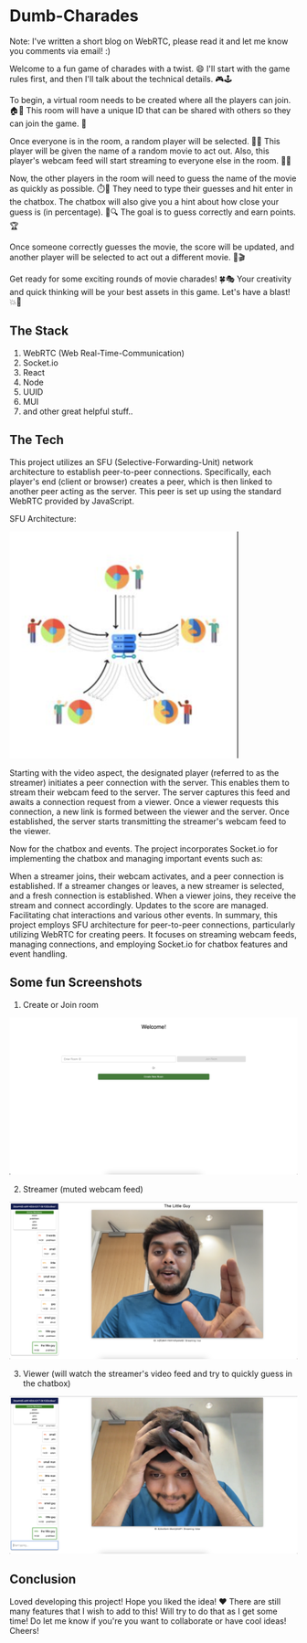 # Dumb-Charades

Note: I've written a short blog on WebRTC, please read it and let me know you comments via email! :)

Welcome to a fun game of charades with a twist. 😄
I'll start with the game rules first, and then I'll talk about the technical details. 🎮🕹️

To begin, a virtual room needs to be created where all the players can join. 🏠👥 This room will have a unique ID that can be shared with others so they can join the game. 🔗

Once everyone is in the room, a random player will be selected. 🎲👤 This player will be given the name of a random movie to act out. Also, this player's webcam feed will start streaming to everyone else in the room. 🎥🍿

Now, the other players in the room will need to guess the name of the movie as quickly as possible. ⏱️🤔 They need to type their guesses and hit enter in the chatbox. The chatbox will also give you a hint about how close your guess is (in percentage). 📝🔍 The goal is to guess correctly and earn points. 🏆

Once someone correctly guesses the movie, the score will be updated, and another player will be selected to act out a different movie. 🎉🎬

Get ready for some exciting rounds of movie charades! 🍀🎭 Your creativity and quick thinking will be your best assets in this game. Let's have a blast! 💥🎉




## The Stack

1. WebRTC (Web Real-Time-Communication)
2. Socket.io
3. React
4. Node
5. UUID
6. MUI
7. and other great helpful stuff..

## The Tech

This project utilizes an SFU (Selective-Forwarding-Unit) network architecture to establish peer-to-peer connections. Specifically, each player's end (client or browser) creates a peer, which is then linked to another peer acting as the server. This peer is set up using the standard WebRTC provided by JavaScript.

SFU Architecture:

<img src="/ss/SFU.png" alt="SFU" style="width:400px;"/>


Starting with the video aspect, the designated player (referred to as the streamer) initiates a peer connection with the server. This enables them to stream their webcam feed to the server. The server captures this feed and awaits a connection request from a viewer. Once a viewer requests this connection, a new link is formed between the viewer and the server. Once established, the server starts transmitting the streamer's webcam feed to the viewer.

Now for the chatbox and events. The project incorporates Socket.io for implementing the chatbox and managing important events such as:

When a streamer joins, their webcam activates, and a peer connection is established.
If a streamer changes or leaves, a new streamer is selected, and a fresh connection is established.
When a viewer joins, they receive the stream and connect accordingly.
Updates to the score are managed.
Facilitating chat interactions and various other events.
In summary, this project employs SFU architecture for peer-to-peer connections, particularly utilizing WebRTC for creating peers. It focuses on streaming webcam feeds, managing connections, and employing Socket.io for chatbox features and event handling.


## Some fun Screenshots


1. Create or Join room
   
![Create or Join room](/ss/SS_1.png)

2. Streamer (muted webcam feed)

![Create or Join room](/ss/SS_8.png)

3. Viewer (will watch the streamer's video feed and try to quickly guess in the chatbox)

![Create or Join room](/ss/SS_12.png)


## Conclusion

Loved developing this project! Hope you liked the idea! ❤️
There are still many features that I wish to add to this! Will try to do that as I get some time!
Do let me know if you're you want to collaborate or have cool ideas! Cheers!
















